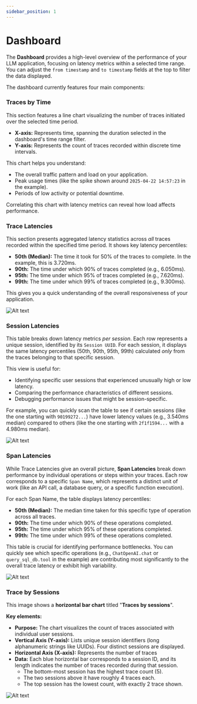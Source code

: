 ```yaml
---
sidebar_position: 1
---
```


# Dashboard

The **Dashboard** provides a high-level overview of the performance of your LLM application, focusing on latency metrics within a selected time range. You can adjust the `from timestamp` and `to timestamp` fields at the top to filter the data displayed.

The dashboard currently features four main components:

### Traces by Time

This section features a line chart visualizing the number of traces initiated over the selected time period.

* **X-axis:** Represents time, spanning the duration selected in the dashboard's time range filter.
* **Y-axis:** Represents the count of traces recorded within discrete time intervals.

This chart helps you understand:

* The overall traffic pattern and load on your application.
* Peak usage times (like the spike shown around `2025-04-22 14:57:23` in the example).
* Periods of low activity or potential downtime.

Correlating this chart with latency metrics can reveal how load affects performance.

### Trace Latencies

This section presents aggregated latency statistics across *all* traces recorded within the specified time period. It shows key latency percentiles:

* **50th (Median):** The time it took for 50% of the traces to complete. In the example, this is 3.720ms.
* **90th:** The time under which 90% of traces completed (e.g., 6.050ms).
* **95th:** The time under which 95% of traces completed (e.g., 7.620ms).
* **99th:** The time under which 99% of traces completed (e.g., 9.300ms).

This gives you a quick understanding of the overall responsiveness of your application.

![Alt text](/img/tracing/dashboard_one.png "Dashboard charts")

### Session Latencies

This table breaks down latency metrics *per session*. Each row represents a unique session, identified by its `Session UUID`. For each session, it displays the same latency percentiles (50th, 90th, 95th, 99th) calculated *only* from the traces belonging to that specific session.

This view is useful for:

* Identifying specific user sessions that experienced unusually high or low latency.
* Comparing the performance characteristics of different sessions.
* Debugging performance issues that might be session-specific.

For example, you can quickly scan the table to see if certain sessions (like the one starting with `90199272...`) 
have lower latency values (e.g., 3.540ms median) compared to others (like the one starting with `2f1f1594...` with a 4.980ms median).

![Alt text](/img/tracing/dashboard_two.png "Session latencies")

### Span Latencies

While Trace Latencies give an overall picture, **Span Latencies** break down performance by individual operations or steps within your traces. Each row corresponds to a specific `Span Name`, which represents a distinct unit of work (like an API call, a database query, or a specific function execution).

For each Span Name, the table displays latency percentiles:

* **50th (Median):** The median time taken for this specific type of operation across all traces.
* **90th:** The time under which 90% of these operations completed.
* **95th:** The time under which 95% of these operations completed.
* **99th:** The time under which 99% of these operations completed.

This table is crucial for identifying performance bottlenecks. You can quickly see which specific operations (e.g., `ChatOpenAI.chat` or `query_sql_db.tool` in the example) are contributing most significantly to the overall trace latency or exhibit high variability.

![Alt text](/img/tracing/dashboard_three.png "Span latencies")

### Trace by Sessions

This image shows a **horizontal bar chart** titled "**Traces by sessions**".

**Key elements:**

* **Purpose:** The chart visualizes the count of traces associated with individual user sessions.
* **Vertical Axis (Y-axis):** Lists unique session identifiers (long alphanumeric strings like UUIDs). Four distinct sessions are displayed.
* **Horizontal Axis (X-axis):** Represents the number of traces
* **Data:** Each blue horizontal bar corresponds to a session ID, and its length indicates the number of traces recorded during that session.
    * The bottom-most session has the highest trace count (5).
    * The two sessions above it have roughly 4 traces each.
    * The top session has the lowest count, with exactly 2 trace shown.

![Alt text](/img/tracing/trace_by_session.png "Trace by Session")
